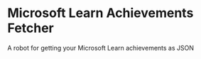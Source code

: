 # Microsoft Learn Achievements Fetcher

A robot for getting your Microsoft Learn achievements as JSON
